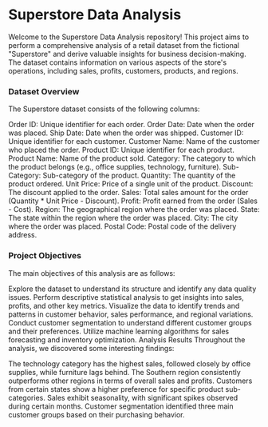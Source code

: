 # Superstore Data Analysis
Welcome to the Superstore Data Analysis repository! This project aims to perform a comprehensive analysis of a retail dataset from the fictional "Superstore" and derive valuable insights for business decision-making. The dataset contains information on various aspects of the store's operations, including sales, profits, customers, products, and regions.

### Dataset Overview
The Superstore dataset consists of the following columns:

Order ID: Unique identifier for each order.
Order Date: Date when the order was placed.
Ship Date: Date when the order was shipped.
Customer ID: Unique identifier for each customer.
Customer Name: Name of the customer who placed the order.
Product ID: Unique identifier for each product.
Product Name: Name of the product sold.
Category: The category to which the product belongs (e.g., office supplies, technology, furniture).
Sub-Category: Sub-category of the product.
Quantity: The quantity of the product ordered.
Unit Price: Price of a single unit of the product.
Discount: The discount applied to the order.
Sales: Total sales amount for the order (Quantity * Unit Price - Discount).
Profit: Profit earned from the order (Sales - Cost).
Region: The geographical region where the order was placed.
State: The state within the region where the order was placed.
City: The city where the order was placed.
Postal Code: Postal code of the delivery address.

### Project Objectives
The main objectives of this analysis are as follows:

Explore the dataset to understand its structure and identify any data quality issues.
Perform descriptive statistical analysis to get insights into sales, profits, and other key metrics.
Visualize the data to identify trends and patterns in customer behavior, sales performance, and regional variations.
Conduct customer segmentation to understand different customer groups and their preferences.
Utilize machine learning algorithms for sales forecasting and inventory optimization.
Analysis Results
Throughout the analysis, we discovered some interesting findings:

The technology category has the highest sales, followed closely by office supplies, while furniture lags behind.
The Southern region consistently outperforms other regions in terms of overall sales and profits.
Customers from certain states show a higher preference for specific product sub-categories.
Sales exhibit seasonality, with significant spikes observed during certain months.
Customer segmentation identified three main customer groups based on their purchasing behavior.
